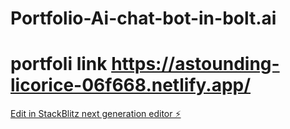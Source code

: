 # Portfolio-Ai-chat-bot-in-bolt.ai
# portfoli  link https://astounding-licorice-06f668.netlify.app/
[Edit in StackBlitz next generation editor ⚡️](https://stackblitz.com/~/github.com/Adithyenkandasamy/Portfolio-Ai-chat-bot-in-bolt.ai)
